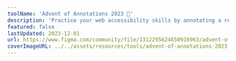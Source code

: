 ```yaml
---
toolName: 'Advent of Annotations 2023 🎄'
description: 'Practice your web accessibility skills by annotating a real design from a different design system each day.'
featured: false
lastUpdated: 2023-12-01
url: https://www.figma.com/community/file/1312295624650916963/advent-of-annotations-2023
coverImageURL: ../../assets/resources/tools/advent-of-annotations-2023.png
---
```

